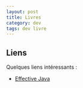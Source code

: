 ```yaml
---
layout: post
title: Livres
category: dev
tags: dev livre
---
```


## Liens
Quelques liens intéressants :
* [Effective Java](https://www.amazon.fr/dp/0134685997)
